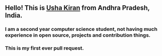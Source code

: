 ## Hello! This is [Usha Kiran](https://twitter.com/ushakiran_m) from Andhra Pradesh, India.
### I am a second year computer science student, not having much experience in open source, projects and contribution things.
### This is my first ever pull request.

